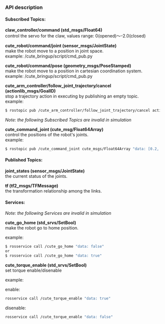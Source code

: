 ### API description

#### Subscribed Topics:

**claw_controller/command (std_msgs/Float64)**  
control the servo for the claw, values range: 0(opened)～-2.0(closed)

**cute_robot/command/joint (sensor_msgs/JointState)**  
make the robot move to a position in joint space.  
example: /cute_bringup/script/cmd_pub.py

**cute_robot/command/pose (geometry_msgs/PoseStamped)**  
make the robot move to a position in cartesian coordination system.  
example: /cute_bringup/script/cmd_pub.py

**cute_arm_controller/follow_joint_trajectory/cancel (actionlib_msgs/GoalID)**  
stop a trajectory action in executing by publishing an empty topic.  
example:
```sh
$ rostopic pub /cute_arm_controller/follow_joint_trajectory/cancel actionlib_msgs/GoalID -- {}
```
*Note: the following Subscribed Topics are invalid in simulation*  

**cute_command_joint (cute_msg/Float64Array)**  
control the positions of the robot's joints.  
example:
```sh
$ rostopic pub /cute_command_joint cute_msgs/Float64Array "data: [0.2, 0.2, 0.2, 0.2, 0.2, 0.2, 0.2, -0.2]"
```

#### Published Topics:

**joint_states (sensor_msgs/JointState)**  
the current status of the joints.

**tf (tf2_msgs/TFMessage)**  
the transformation relationship among the links.

#### Services:
*Note: the following Services are invalid in simulation*  

**cute_go_home (std_srvs/SetBool)**  
make the robot go to home position.

example:
```sh
$ rosservice call /cute_go_home "data: false"
or
$ rosservice call /cute_go_home "data: true"
```

**cute_torque_enable (std_srvs/SetBool)**  
set torque enable/disenable

example:

enable:
```sh
rosservice call /cute_torque_enable "data: true" 
```
disenable:
```sh
rosservice call /cute_torque_enable "data: false" 
```
